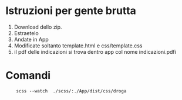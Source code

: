 # Istruzioni per gente brutta
1) Download dello zip.
2) Estraetelo
3) Andate in App
4) Modificate soltanto template.html e css/template.css
5) il pdf delle indicazioni si trova dentro app col nome indicazioni.pdfì

# Comandi
        scss --watch  ./scss/:./App/dist/css/droga
